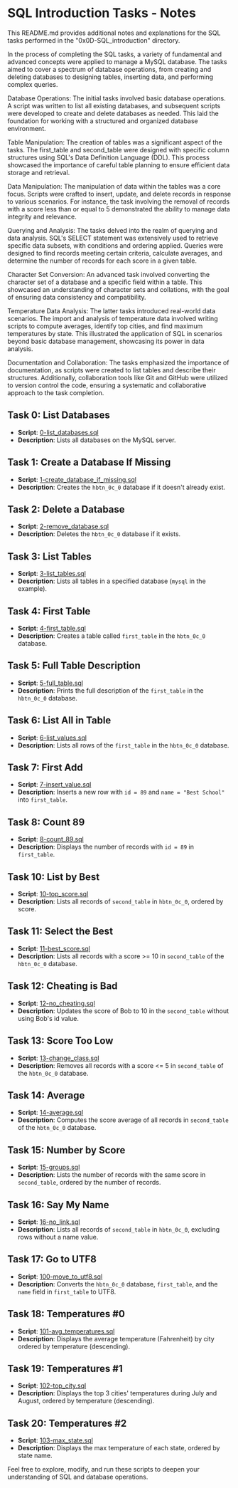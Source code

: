# SQL Introduction Tasks - Notes

This README.md provides additional notes and explanations for the SQL tasks performed in the "0x0D-SQL_introduction" directory.

In the process of completing the SQL tasks, a variety of fundamental and advanced concepts were applied to manage a MySQL database. The tasks aimed to cover a spectrum of database operations, from creating and deleting databases to designing tables, inserting data, and performing complex queries.

Database Operations:
The initial tasks involved basic database operations. A script was written to list all existing databases, and subsequent scripts were developed to create and delete databases as needed. This laid the foundation for working with a structured and organized database environment.

Table Manipulation:
The creation of tables was a significant aspect of the tasks. The first_table and second_table were designed with specific column structures using SQL's Data Definition Language (DDL). This process showcased the importance of careful table planning to ensure efficient data storage and retrieval.

Data Manipulation:
The manipulation of data within the tables was a core focus. Scripts were crafted to insert, update, and delete records in response to various scenarios. For instance, the task involving the removal of records with a score less than or equal to 5 demonstrated the ability to manage data integrity and relevance.

Querying and Analysis:
The tasks delved into the realm of querying and data analysis. SQL's SELECT statement was extensively used to retrieve specific data subsets, with conditions and ordering applied. Queries were designed to find records meeting certain criteria, calculate averages, and determine the number of records for each score in a given table.

Character Set Conversion:
An advanced task involved converting the character set of a database and a specific field within a table. This showcased an understanding of character sets and collations, with the goal of ensuring data consistency and compatibility.

Temperature Data Analysis:
The latter tasks introduced real-world data scenarios. The import and analysis of temperature data involved writing scripts to compute averages, identify top cities, and find maximum temperatures by state. This illustrated the application of SQL in scenarios beyond basic database management, showcasing its power in data analysis.

Documentation and Collaboration:
The tasks emphasized the importance of documentation, as scripts were created to list tables and describe their structures. Additionally, collaboration tools like Git and GitHub were utilized to version control the code, ensuring a systematic and collaborative approach to the task completion.

## Task 0: List Databases

- **Script**: [0-list_databases.sql](0-list_databases.sql)
- **Description**: Lists all databases on the MySQL server.

## Task 1: Create a Database If Missing

- **Script**: [1-create_database_if_missing.sql](1-create_database_if_missing.sql)
- **Description**: Creates the `hbtn_0c_0` database if it doesn't already exist.

## Task 2: Delete a Database

- **Script**: [2-remove_database.sql](2-remove_database.sql)
- **Description**: Deletes the `hbtn_0c_0` database if it exists.

## Task 3: List Tables

- **Script**: [3-list_tables.sql](3-list_tables.sql)
- **Description**: Lists all tables in a specified database (`mysql` in the example).

## Task 4: First Table

- **Script**: [4-first_table.sql](4-first_table.sql)
- **Description**: Creates a table called `first_table` in the `hbtn_0c_0` database.

## Task 5: Full Table Description

- **Script**: [5-full_table.sql](5-full_table.sql)
- **Description**: Prints the full description of the `first_table` in the `hbtn_0c_0` database.

## Task 6: List All in Table

- **Script**: [6-list_values.sql](6-list_values.sql)
- **Description**: Lists all rows of the `first_table` in the `hbtn_0c_0` database.

## Task 7: First Add

- **Script**: [7-insert_value.sql](7-insert_value.sql)
- **Description**: Inserts a new row with `id = 89` and `name = "Best School"` into `first_table`.

## Task 8: Count 89

- **Script**: [8-count_89.sql](8-count_89.sql)
- **Description**: Displays the number of records with `id = 89` in `first_table`.

## Task 10: List by Best

- **Script**: [10-top_score.sql](10-top_score.sql)
- **Description**: Lists all records of `second_table` in `hbtn_0c_0`, ordered by score.

## Task 11: Select the Best

- **Script**: [11-best_score.sql](11-best_score.sql)
- **Description**: Lists all records with a score >= 10 in `second_table` of the `hbtn_0c_0` database.

## Task 12: Cheating is Bad

- **Script**: [12-no_cheating.sql](12-no_cheating.sql)
- **Description**: Updates the score of Bob to 10 in the `second_table` without using Bob's id value.

## Task 13: Score Too Low

- **Script**: [13-change_class.sql](13-change_class.sql)
- **Description**: Removes all records with a score <= 5 in `second_table` of the `hbtn_0c_0` database.

## Task 14: Average

- **Script**: [14-average.sql](14-average.sql)
- **Description**: Computes the score average of all records in `second_table` of the `hbtn_0c_0` database.

## Task 15: Number by Score

- **Script**: [15-groups.sql](15-groups.sql)
- **Description**: Lists the number of records with the same score in `second_table`, ordered by the number of records.

## Task 16: Say My Name

- **Script**: [16-no_link.sql](16-no_link.sql)
- **Description**: Lists all records of `second_table` in `hbtn_0c_0`, excluding rows without a name value.

## Task 17: Go to UTF8

- **Script**: [100-move_to_utf8.sql](100-move_to_utf8.sql)
- **Description**: Converts the `hbtn_0c_0` database, `first_table`, and the `name` field in `first_table` to UTF8.

## Task 18: Temperatures #0

- **Script**: [101-avg_temperatures.sql](101-avg_temperatures.sql)
- **Description**: Displays the average temperature (Fahrenheit) by city ordered by temperature (descending).

## Task 19: Temperatures #1

- **Script**: [102-top_city.sql](102-top_city.sql)
- **Description**: Displays the top 3 cities' temperatures during July and August, ordered by temperature (descending).

## Task 20: Temperatures #2

- **Script**: [103-max_state.sql](103-max_state.sql)
- **Description**: Displays the max temperature of each state, ordered by state name.

Feel free to explore, modify, and run these scripts to deepen your understanding of SQL and database operations.
